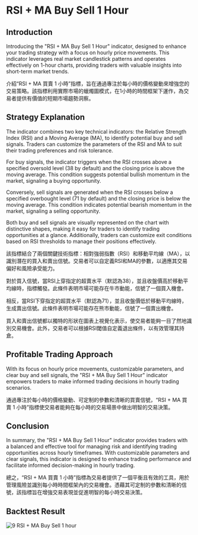 # RSI + MA Buy Sell 1 Hour

## Introduction
Introducing the "RSI + MA Buy Sell 1 Hour" indicator, designed to enhance your trading strategy with a focus on hourly price movements. This indicator leverages real market candlestick patterns and operates effectively on 1-hour charts, providing traders with valuable insights into short-term market trends.

介紹“RSI + MA 買賣 1 小時”指標，旨在通過專注於每小時的價格變動來增強您的交易策略。該指標利用實際市場的蠟燭圖模式，在1小時的時間框架下運作，為交易者提供有價值的短期市場趨勢洞察。

## Strategy Explanation

The indicator combines two key technical indicators: the Relative Strength Index (RSI) and a Moving Average (MA), to identify potential buy and sell signals. Traders can customize the parameters of the RSI and MA to suit their trading preferences and risk tolerance.

For buy signals, the indicator triggers when the RSI crosses above a specified oversold level (38 by default) and the closing price is above the moving average. This condition suggests potential bullish momentum in the market, signaling a buying opportunity.

Conversely, sell signals are generated when the RSI crosses below a specified overbought level (71 by default) and the closing price is below the moving average. This condition indicates potential bearish momentum in the market, signaling a selling opportunity.

Both buy and sell signals are visually represented on the chart with distinctive shapes, making it easy for traders to identify trading opportunities at a glance. Additionally, traders can customize exit conditions based on RSI thresholds to manage their positions effectively.

該指標結合了兩個關鍵技術指標：相對強弱指數（RSI）和移動平均線（MA），以識別潛在的買入和賣出信號。交易者可以自定義RSI和MA的參數，以適應其交易偏好和風險承受能力。

對於買入信號，當RSI上穿指定的超賣水平（默認為38），並且收盤價高於移動平均線時，指標觸發。此條件表明市場可能存在牛市動能，信號了一個買入機會。

相反，當RSI下穿指定的超買水平（默認為71），並且收盤價低於移動平均線時，生成賣出信號。此條件表明市場可能存在熊市動能，信號了一個賣出機會。

買入和賣出信號都以獨特的形狀在圖表上視覺化表示，使交易者能夠一目了然地識別交易機會。此外，交易者可以根據RSI閾值自定義退出條件，以有效管理其持倉。

## Profitable Trading Approach

With its focus on hourly price movements, customizable parameters, and clear buy and sell signals, the "RSI + MA Buy Sell 1 Hour" indicator empowers traders to make informed trading decisions in hourly trading scenarios.

通過專注於每小時的價格變動、可定制的參數和清晰的買賣信號，“RSI + MA 買賣 1 小時”指標使交易者能夠在每小時的交易場景中做出明智的交易決策。

## Conclusion

In summary, the "RSI + MA Buy Sell 1 Hour" indicator provides traders with a balanced and effective tool for managing risk and identifying trading opportunities across hourly timeframes. With customizable parameters and clear signals, this indicator is designed to enhance trading performance and facilitate informed decision-making in hourly trading.

總之，“RSI + MA 買賣 1 小時”指標為交易者提供了一個平衡且有效的工具，用於管理風險並識別每小時時間框架內的交易機會。憑藉其可定制的參數和清晰的信號，該指標旨在增強交易表現並促進明智的每小時交易決策。


## Backtest Result
![9  RSI + MA Buy Sell 1 hour](https://github.com/WhaleStrategy/Strategies/assets/174404765/c7bc46be-1b42-4161-94ea-a48d06f5cf8f)
